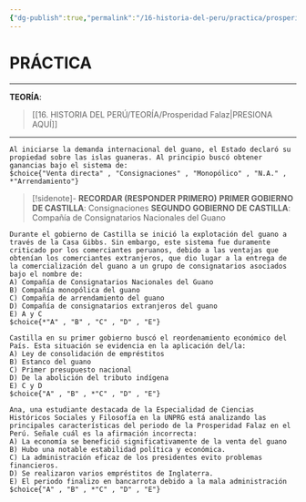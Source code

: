 ```yaml
---
{"dg-publish":true,"permalink":"/16-historia-del-peru/practica/prosperidad-falaz/","tags":["Historia","Práctica"]}
---
```


# PRÁCTICA
---
**TEORÍA**:
>[[16. HISTORIA DEL PERÚ/TEORÍA/Prosperidad Falaz\|PRESIONA AQUÍ]]

---

```exercise
Al iniciarse la demanda internacional del guano, el Estado declaró su propiedad sobre las islas guaneras. Al principio buscó obtener ganancias bajo el sistema de:
$choice{"Venta directa" , "Consignaciones" , "Monopólico" , "N.A." , *"Arrendamiento"}
```

>[!sidenote]- **RECORDAR (RESPONDER PRIMERO)** 
>**PRIMER GOBIERNO DE CASTILLA**: Consignaciones 
>**SEGUNDO GOBIERNO DE CASTILLA**: Compañía de Consignatarios Nacionales del Guano

```exercise
Durante el gobierno de Castilla se inició la explotación del guano a través de la Casa Gibbs. Sin embargo, este sistema fue duramente criticado por los comerciantes peruanos, debido a las ventajas que obtenían los comerciantes extranjeros, que dio lugar a la entrega de la comercialización del guano a un grupo de consignatarios asociados bajo el nombre de:
A) Compañía de Consignatarios Nacionales del Guano 
B) Compañía monopólica del guano 
C) Compañía de arrendamiento del guano
D) Compañía de consignatarios extranjeros del guano
E) A y C
$choice{*"A" , "B" , "C" , "D" , "E"}
```

```exercise
Castilla en su primer gobierno buscó el reordenamiento económico del País. Esta situación se evidencia en la aplicación del/la:
A) Ley de consolidación de empréstitos 
B) Estanco del guano
C) Primer presupuesto nacional
D) De la abolición del tributo indígena 
E) C y D
$choice{"A" , "B" , *"C" , "D" , "E"}
```

```exercise
Ana, una estudiante destacada de la Especialidad de Ciencias Históricos Sociales y Filosofía en la UNPRG está analizando las principales características del periodo de la Prosperidad Falaz en el Perú. Señale cuál es la afirmación incorrecta:
A) La economía se benefició significativamente de la venta del guano
B) Hubo una notable estabilidad política y económica.
C) La administración eficaz de los presidentes evito problemas financieros.
D) Se realizaron varios empréstitos de Inglaterra.
E) El periodo finalizo en bancarrota debido a la mala administración
$choice{"A" , "B" , *"C" , "D" , "E"}
```
